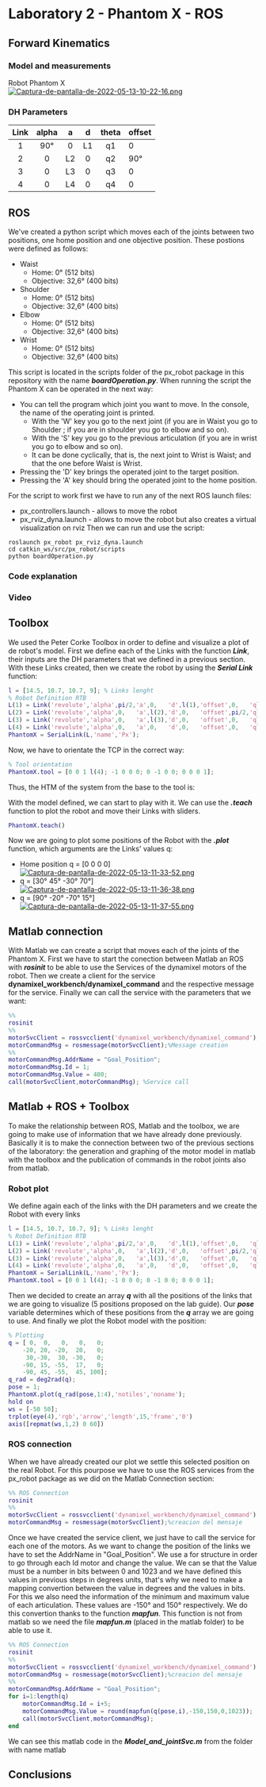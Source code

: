# Laboratory 2 - Phantom X - ROS

## Forward Kinematics

### Model and measurements
Robot Phantom X <br>
[![Captura-de-pantalla-de-2022-05-13-10-22-16.png](https://i.postimg.cc/jd7TsXz0/Captura-de-pantalla-de-2022-05-13-10-22-16.png)](https://postimg.cc/bspWg1C3)
### DH Parameters
| Link | alpha |  a |  d | theta | offset |
|:----:|:-----:|:--:|:--:|:-----:|--------|
| 1    | 90°   | 0  | L1 | q1    | 0      |
| 2    | 0     | L2 | 0  | q2    | 90°    |
| 3    | 0     | L3 | 0  | q3    | 0      |
| 4    | 0     | L4 | 0  | q4    | 0      |
## ROS
We've created a python script which moves each of the joints between two positions, one home position and one objective position. These postions were defined as follows:
- Waist
  - Home: 0° (512 bits)
  - Objective: 32,6° (400 bits)
- Shoulder
  - Home: 0° (512 bits)
  - Objective: 32,6° (400 bits)
- Elbow
  - Home: 0° (512 bits)
  - Objective: 32,6° (400 bits)
- Wrist
  - Home: 0° (512 bits)
  - Objective: 32,6° (400 bits)


This script is located in the scripts folder of the px_robot package in this repository with the name ***boardOperation.py***. When running the script the Phantom X can be operated in the next way:
- You can tell the program which joint you want to move. In the console, the name of the operating joint is printed.
  - With the 'W' key you go to the next joint (if you are in Waist you go to Shoulder ; if you are in shoulder you go to elbow and so on).
  - With the 'S' key you go to the previous articulation (if you are in wrist you go to elbow and so on).
  - It can be done cyclically, that is, the next joint to Wrist is Waist; and that the one before Waist is Wrist.
- Pressing the 'D' key brings the operated joint to the target position.
- Pressing the 'A' key should bring the operated joint to the home position.

For the script to work first we have to run any of the next ROS launch files:
- px_controllers.launch - allows to move the robot
- px_rviz_dyna.launch - allows to move the robot but also creates a virtual visualization on rviz
Then we can run and use the script:
``` 
roslaunch px_robot px_rviz_dyna.launch
cd catkin_ws/src/px_robot/scripts
python boardOperation.py
```

### Code explanation
### Video

## Toolbox
We used the Peter Corke Toolbox in order to define and visualize a plot of de robot's model. First we define each of the Links with the function ***Link***, their inputs are the DH parameters that we defined in a previous section. With these Links created, then we create the robot by using the ***Serial Link*** function:

``` matlab
l = [14.5, 10.7, 10.7, 9]; % Links lenght
% Robot Definition RTB
L(1) = Link('revolute','alpha',pi/2,'a',0,   'd',l(1),'offset',0,   'qlim',[-3*pi/4 3*pi/4]);
L(2) = Link('revolute','alpha',0,   'a',l(2),'d',0,   'offset',pi/2,'qlim',[-3*pi/4 3*pi/4]);
L(3) = Link('revolute','alpha',0,   'a',l(3),'d',0,   'offset',0,   'qlim',[-3*pi/4 3*pi/4]);
L(4) = Link('revolute','alpha',0,   'a',0,   'd',0,   'offset',0,   'qlim',[-3*pi/4 3*pi/4]);
PhantomX = SerialLink(L,'name','Px');
```

Now, we have to orientate the TCP in the correct way:

``` matlab
% Tool orientation
PhantomX.tool = [0 0 1 l(4); -1 0 0 0; 0 -1 0 0; 0 0 0 1];
```
Thus, the HTM of the system from the base to the tool is: 


With the model defined, we can start to play with it. We can use the ***.teach*** function to plot the robot and move their Links with sliders.
``` matlab
PhantomX.teach()
```
Now we are going to plot some positions of the Robot with the ***.plot*** function, which arguments are the Links' values q:
- Home position q = [0 0 0 0] <br>
[![Captura-de-pantalla-de-2022-05-13-11-33-52.png](https://i.postimg.cc/ZnnXf1kg/Captura-de-pantalla-de-2022-05-13-11-33-52.png)](https://postimg.cc/dZMW3NVm)
- q = [30° 45° -30° 70°]  <br>
[![Captura-de-pantalla-de-2022-05-13-11-36-38.png](https://i.postimg.cc/9QL8kLbH/Captura-de-pantalla-de-2022-05-13-11-36-38.png)](https://postimg.cc/rDtN0C7f)
- q = [90° -20° -70° 15°]  <br>
[![Captura-de-pantalla-de-2022-05-13-11-37-55.png](https://i.postimg.cc/76k2nkzH/Captura-de-pantalla-de-2022-05-13-11-37-55.png)](https://postimg.cc/GBXtb6zV)

## Matlab connection

With Matlab we can create a script that moves each of the joints of the Phantom X. First we have to start the conection between Matlab an ROS with ***rosinit*** to be able to use the Services of the dynamixel motors of the robot. Then we create a client for the service ****dynamixel_workbench/dynamixel_command**** and the respective message for the service. Finally we can call the service with the parameters that we want:
``` matlab
%%
rosinit
%%
motorSvcClient = rossvcclient('dynamixel_workbench/dynamixel_command');%Client creation
motorCommandMsg = rosmessage(motorSvcClient);%Message creation
%%
motorCommandMsg.AddrName = "Goal_Position";
motorCommandMsg.Id = 1;
motorCommandMsg.Value = 400;
call(motorSvcClient,motorCommandMsg); %Service call
```


## Matlab + ROS + Toolbox

To make the relationship between ROS, Matlab and the toolbox, we are going to make use of information that we have already done previously. Basically it is to make the connection between two of the previous sections of the laboratory: the generation and graphing of the motor model in matlab with the toolbox and the publication of commands in the robot joints also from matlab.

### Robot plot

We define again each of the links with the DH parameters and we create the Robot with every links
``` matlab
l = [14.5, 10.7, 10.7, 9]; % Links lenght
% Robot Definition RTB
L(1) = Link('revolute','alpha',pi/2,'a',0,   'd',l(1),'offset',0,   'qlim',[-3*pi/4 3*pi/4]);
L(2) = Link('revolute','alpha',0,   'a',l(2),'d',0,   'offset',pi/2,'qlim',[-3*pi/4 3*pi/4]);
L(3) = Link('revolute','alpha',0,   'a',l(3),'d',0,   'offset',0,   'qlim',[-3*pi/4 3*pi/4]);
L(4) = Link('revolute','alpha',0,   'a',0,   'd',0,   'offset',0,   'qlim',[-3*pi/4 3*pi/4]);
PhantomX = SerialLink(L,'name','Px');
PhantomX.tool = [0 0 1 l(4); -1 0 0 0; 0 -1 0 0; 0 0 0 1];
```
Then we decided to create an array ***q*** with all the positions of the links that we are going to visualize (5 positions proposed on the lab guide). Our ***pose*** variable determines which of these positions from the ***q*** array we are going to use. And finally we plot the Robot model with the position:
``` matlab
% Plotting
q = [ 0,  0,   0,   0,   0; 
    -20, 20, -20,  20,   0;
     30,-30,  30, -30,   0;
    -90, 15, -55,  17,   0;
    -90, 45, -55,  45, 100];
q_rad = deg2rad(q);
pose = 1;
PhantomX.plot(q_rad(pose,1:4),'notiles','noname');
hold on
ws = [-50 50];
trplot(eye(4),'rgb','arrow','length',15,'frame','0')
axis([repmat(ws,1,2) 0 60])
```

### ROS connection
When we have already created our plot we settle this selected position on the real Robot. For this pourpose we have to use the ROS services from the px_robot package as we did on the Matlab Connection section:
``` matlab
%% ROS Connection 
rosinit
%%
motorSvcClient = rossvcclient('dynamixel_workbench/dynamixel_command');%creacion del cliente
motorCommandMsg = rosmessage(motorSvcClient);%creacion del mensaje
```
Once we have created the service client, we just have to call the service for each one of the motors. As we want to change the position of the links we have to set the AddrName in "Goal_Position". We use a for structure in order to go through each Id motor and change the value. We can se that the Value must be a number in bits between 0 and 1023 and we have defined this values in previous steps in degrees units, that's why we need to make a mapping convertion between the value in degrees and the values in bits. For this we also need the information of the minimum and maximum value of each articulation. These values are -150° and 150° respectively. We do this convertion thanks to the function ***mapfun***. This function is not from matlab so we need the file ***mapfun.m*** (placed in the matlab folder) to be able to use it. 

``` matlab
%% ROS Connection 
rosinit
%%
motorSvcClient = rossvcclient('dynamixel_workbench/dynamixel_command');%creacion del cliente
motorCommandMsg = rosmessage(motorSvcClient);%creacion del mensaje
%%
motorCommandMsg.AddrName = "Goal_Position";
for i=1:length(q)
    motorCommandMsg.Id = i+5;
    motorCommandMsg.Value = round(mapfun(q(pose,i),-150,150,0,1023));
    call(motorSvcClient,motorCommandMsg);
end
```

We can see this matlab code in the ***Model_and_jointSvc.m*** from the folder with name matlab

## Conclusions
